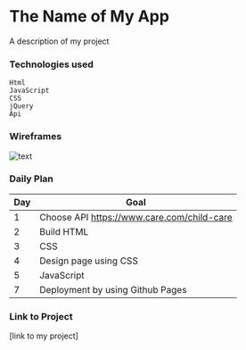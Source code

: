  # The Name of My App

 A description of my project

 ### Technologies used
 
    Html
    JavaScript
    CSS
    jQuery
    Api    
 ### Wireframes

 ![text](https://www.211childcare.org/assets/marketing/Home-Hero-ffc2ef4c3edba13a068fac9becb576a0b683d4fa64aab0777e842302592bc252.jpg)

### Daily Plan
| Day | Goal |
 |-----|------|
 | 1 | Choose API https://www.care.com/child-care |
 | 2 | Build HTML|
 | 3 | CSS|
 | 4 | Design page using CSS |
 | 5 | JavaScript|
 | 7 | Deployment by using Github Pages |

### Link to Project

[link to my project]
